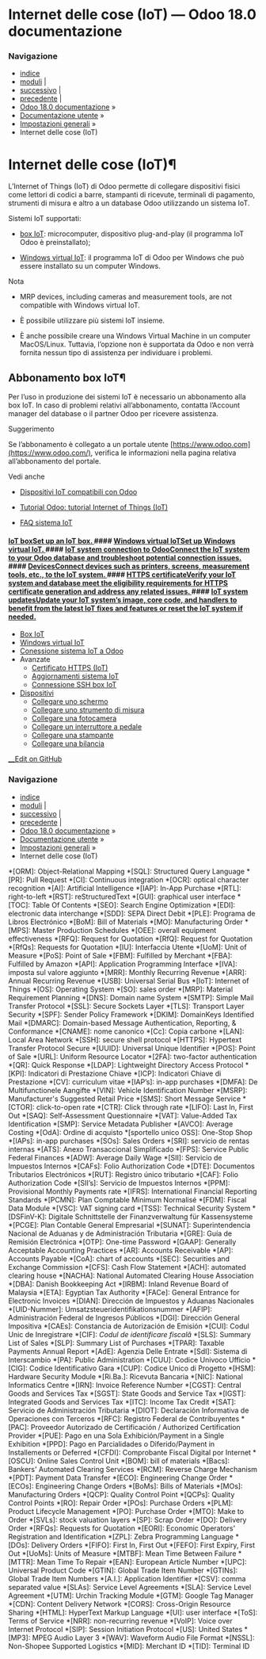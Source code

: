 # Internet delle cose (IoT) — Odoo 18.0 documentazione

### Navigazione

  * [indice](../../genindex.html "Indice generale")
  * [moduli](../../py-modindex.html "Indice del modulo Python") |
  * [successivo](iot/iot_box.html "Box IoT") |
  * [precedente](multi_company.html "Multi-azienda") |
  * [Odoo 18.0 documentazione](../../index-2.html) »
  * [Documentazione utente](../../applications.html) »
  * [Impostazioni generali](../general.html) »
  * Internet delle cose (IoT)



# Internet delle cose (IoT)¶

L’Internet of Things (IoT) di Odoo permette di collegare dispositivi fisici come lettori di codici a barre, stampanti di ricevute, terminali di pagamento, strumenti di misura e altro a un database Odoo utilizzando un sistema IoT.

Sistemi IoT supportati:

  * [box IoT](iot/iot_box.html): microcomputer, dispositivo plug-and-play (il programma IoT Odoo è preinstallato);

  * [Windows virtual IoT](iot/windows_iot.html): il programma IoT di Odoo per Windows che può essere installato su un computer Windows.




Nota

  * MRP devices, including cameras and measurement tools, are not compatible with Windows virtual IoT.

  * È possibile utilizzare più sistemi IoT insieme.

  * È anche possibile creare una Windows Virtual Machine in un computer MacOS/Linux. Tuttavia, l’opzione non è supportata da Odoo e non verrà fornita nessun tipo di assistenza per individuare i problemi.




## Abbonamento box IoT¶

Per l’uso in produzione dei sistemi IoT è necessario un abbonamento alla box IoT. In caso di problemi relativi all’abbonamento, contatta l’Account manager del database o il partner Odoo per ricevere assistenza.

Suggerimento

Se l’abbonamento è collegato a un portale utente [https://www.odoo.com](https://www.odoo.com/), verifica le informazioni nella pagina relativa all’abbonamento del portale.

Vedi anche

  * [Dispositivi IoT compatibili con Odoo](https://www.odoo.com/app/iot-hardware)

  * [Tutorial Odoo: tutorial Internet of Things (IoT)](https://www.odoo.com/slides/internet-of-things-iot-175)

  * [FAQ sistema IoT](https://www.odoo.com/app/iot-faq)




#### [IoT boxSet up an IoT box. ](iot/iot_box.html)#### [Windows virtual IoTSet up Windows virtual IoT. ](iot/windows_iot.html)#### [IoT system connection to OdooConnect the IoT system to your Odoo database and troubleshoot potential connection issues. ](iot/connect.html)#### [DevicesConnect devices such as printers, screens, measurement tools, etc., to the IoT system. ](iot/devices.html)#### [HTTPS certificateVerify your IoT system and database meet the eligibility requirements for HTTPS certificate generation and address any related issues. ](iot/iot_advanced/https_certificate_iot.html)#### [IoT system updatesUpdate your IoT system’s image, core code, and handlers to benefit from the latest IoT fixes and features or reset the IoT system if needed. ](iot/iot_advanced/updating_iot.html)

  * [Box IoT](iot/iot_box.html)
  * [Windows virtual IoT](iot/windows_iot.html)
  * [Conessione sistema IoT a Odoo](iot/connect.html)
  * Avanzate
    * [Certificato HTTPS (IoT)](iot/iot_advanced/https_certificate_iot.html)
    * [Aggiornamenti sistema IoT](iot/iot_advanced/updating_iot.html)
    * [Connessione SSH box IoT](iot/iot_advanced/ssh_connect.html)
  * [Dispositivi](iot/devices.html)
    * [Collegare uno schermo](iot/devices/screen.html)
    * [Collegare uno strumento di misura](iot/devices/measurement_tool.html)
    * [Collegare una fotocamera](iot/devices/camera.html)
    * [Collegare un interruttore a pedale](iot/devices/footswitch.html)
    * [Collegare una stampante](iot/devices/printer.html)
    * [Collegare una bilancia](iot/devices/scale.html)



[ __Edit on GitHub](https://github.com/odoo/documentation/edit/18.0/content/applications/general/iot.rst)

### Navigazione

  * [indice](../../genindex.html "Indice generale")
  * [moduli](../../py-modindex.html "Indice del modulo Python") |
  * [successivo](iot/iot_box.html "Box IoT") |
  * [precedente](multi_company.html "Multi-azienda") |
  * [Odoo 18.0 documentazione](../../index-2.html) »
  * [Documentazione utente](../../applications.html) »
  * [Impostazioni generali](../general.html) »
  * Internet delle cose (IoT)


  *[ORM]: Object-Relational Mapping
  *[SQL]: Structured Query Language
  *[PR]: Pull Request
  *[CI]: Continuous integration
  *[OCR]: optical character recognition
  *[AI]: Artificial Intelligence
  *[IAP]: In-App Purchase
  *[RTL]: right-to-left
  *[RST]: reStructuredText
  *[GUI]: graphical user interface
  *[TOC]: Table Of Contents
  *[SEO]: Search Engine Optimization
  *[EDI]: electronic data interchange
  *[SDD]: SEPA Direct Debit
  *[PLE]: Programa de Libros Electrónico
  *[BoM]: Bill of Materials
  *[MO]: Manufacturing Order
  *[MPS]: Master Production Schedules
  *[OEE]: overall equipment effectiveness
  *[RFQ]: Request for Quotation
  *[RfQ]: Request for Quotation
  *[RfQs]: Requests for Quotation
  *[IU]: Interfaccia Utente
  *[UoM]: Unit of Measure
  *[PoS]: Point of Sale
  *[FBM]: Fulfilled by Merchant
  *[FBA]: Fulfilled by Amazon
  *[API]: Application Programming Interface
  *[IVA]: imposta sul valore aggiunto
  *[MRR]: Monthly Recurring Revenue
  *[ARR]: Annual Recurring Revenue
  *[USB]: Universal Serial Bus
  *[IoT]: Internet of Things
  *[OS]: Operating System
  *[SO]: sales order
  *[MRP]: Material Requirement Planning
  *[DNS]: Domain name System
  *[SMTP]: Simple Mail Transfer Protocol
  *[SSL]: Secure Sockets Layer
  *[TLS]: Transport Layer Security
  *[SPF]: Sender Policy Framework
  *[DKIM]: DomainKeys Identified Mail
  *[DMARC]: Domain-based Message Authentication, Reporting, & Conformance
  *[CNAME]: nome canonico
  *[Cc]: Copia carbone
  *[LAN]: Local Area Network
  *[SSH]: secure shell protocol
  *[HTTPS]: Hypertext Transfer Protocol Secure
  *[UUID]: Universal Unique Identifier
  *[POS]: Point of Sale
  *[URL]: Uniform Resource Locator
  *[2FA]: two-factor authentication
  *[QR]: Quick Response
  *[LDAP]: Lightweight Directory Access Protocol
  *[KPI]: Indicatori di Prestazione Chiave
  *[ICP]: Indicatori Chiave di Prestazione
  *[CV]: curriculum vitae
  *[IAP’s]: in-app purchases
  *[DMFA]: De Multifunctionele Aangifte
  *[VIN]: Vehicle Identification Number
  *[MSRP]: Manufacturer's Suggested Retail Price
  *[SMS]: Short Message Service
  *[CTOR]: click-to-open rate
  *[CTR]: Click through rate
  *[LIFO]: Last In, First Out
  *[SAQ]: Self-Assessment Questionnaire
  *[VAT]: Value-Added Tax Identification
  *[SMP]: Service Metadata Publisher
  *[AVCO]: Average Costing
  *[OdA]: Ordine di acquisto
  *[sportello unico OSS]: One-Stop Shop
  *[IAPs]: in-app purchases
  *[SOs]: Sales Orders
  *[SRI]: servicio de rentas internas
  *[ATS]: Anexo Transaccional Simplificado
  *[FPS]: Service Public Federal Finances
  *[ADW]: Average Daily Wage
  *[SII]: Servicio de Impuestos Internos
  *[CAFs]: Folio Authorization Code
  *[DTE]: Documentos Tributarios Electrónicos
  *[RUT]: Registro único tributario
  *[CAF]: Folio Authorization Code
  *[SII’s]: Servicio de Impuestos Internos
  *[PPM]: Provisional Monthly Payments rate
  *[IFRS]: International Financial Reporting Standards
  *[PCMN]: Plan Comptable Minimum Normalisé
  *[FDM]: Fiscal Data Module
  *[VSC]: VAT signing card
  *[TSS]: Technical Security System
  *[DSFinV-K]: Digitale Schnittstelle der Finanzverwaltung für Kassensysteme
  *[PCGE]: Plan Contable General Empresarial
  *[SUNAT]: Superintendencia Nacional de Aduanas y de Administración Tributaria
  *[GRE]: Guía de Remisión Electrónica
  *[OTP]: One-time Password
  *[GAAP]: Generally Acceptable Accounting Practices
  *[AR]: Accounts Receivable
  *[AP]: Accounts Payable
  *[CoA]: chart of accounts
  *[SEC]: Securities and Exchange Commission
  *[CFS]: Cash Flow Statement
  *[ACH]: automated clearing house
  *[NACHA]: National Automated Clearing House Association
  *[DBA]: Danish Bookkeeping Act
  *[IRBM]: Inland Revenue Board of Malaysia
  *[ETA]: Egyptian Tax Authority
  *[FACe]: General Entrance for Electronic Invoices
  *[DIAN]: Dirección de Impuestos y Aduanas Nacionales
  *[UID-Nummer]: Umsatzsteueridentifikationsnummer
  *[AFIP]: Administración Federal de Ingresos Públicos
  *[DGI]: Dirección General Impositiva
  *[CAEs]: Constancia de Autorización de Emisión
  *[CUI]: Codul Unic de Inregistrare
  *[CIF]: *Codul de identificare fiscală*
  *[SLS]: Summary List of Sales
  *[SLP]: Summary List of Purchases
  *[TPAR]: Taxable Payments Annual Report
  *[AdE]: Agenzia Delle Entrate
  *[SdI]: Sistema di Interscambio
  *[PA]: Public Administration
  *[CUU]: Codice Univoco Ufficio
  *[CIG]: Codice Identificativo Gara
  *[CUP]: Codice Unico di Progetto
  *[HSM]: Hardware Security Module
  *[Ri.Ba.]: Ricevuta Bancaria
  *[NIC]: National Informatics Centre
  *[IRN]: Invoice Reference Number
  *[CGST]: Central Goods and Services Tax
  *[SGST]: State Goods and Service Tax
  *[IGST]: Integrated Goods and Services Tax
  *[ITC]: Income Tax Credit
  *[SAT]: Servicio de Administración Tributaria
  *[DIOT]: Declaración Informativa de Operaciones con Terceros
  *[RFC]: Registro Federal de Contribuyentes
  *[PAC]: Proveedor Autorizado de Certificación / Authorized Certification Provider
  *[PUE]: Pago en una Sola Exhibición/Payment in a Single Exhibition
  *[PPD]: Pago en Parcialidades o Diferido/Payment in Installements or Deferred
  *[CFDI]: Comprobante Fiscal Digital por Internet
  *[OSCU]: Online Sales Control Unit
  *[BOM]: bill of materials
  *[Bacs]: Bankers' Automated Clearing Services
  *[RCM]: Reverse Charge Mechanism
  *[PDT]: Payment Data Transfer
  *[ECO]: Engineering Change Order
  *[ECOs]: Engineering Change Orders
  *[BoMs]: Bills of Materials
  *[MOs]: Manufacturing Orders
  *[QCP]: Quality Control Point
  *[QCPs]: Quality Control Points
  *[RO]: Repair Order
  *[POs]: Purchase Orders
  *[PLM]: Product Lifecycle Management
  *[PO]: Purchase Order
  *[MTO]: Make to Order
  *[SVLs]: stock valuation layers
  *[SP]: Scrap Order
  *[DO]: Delivery Order
  *[RFQs]: Requests for Quotation
  *[EORI]: Economic Operators' Registration and Identification
  *[ZPL]: Zebra Programming Language
  *[DOs]: Delivery Orders
  *[FIFO]: First In, First Out
  *[FEFO]: First Expiry, First Out
  *[UoMs]: Units of Measure
  *[MTBF]: Mean Time Between Failure
  *[MTTR]: Mean Time To Repair
  *[EAN]: European Article Number
  *[UPC]: Universal Product Code
  *[GTIN]: Global Trade Item Number
  *[GTINs]: Global Trade Item Numbers
  *[A.I.]: Application Identifier
  *[CSV]: comma separated value
  *[SLAs]: Service Level Agreements
  *[SLA]: Service Level Agreement
  *[UTM]: Urchin Tracking Module
  *[GTM]: Google Tag Manager
  *[CDN]: Content Delivery Network
  *[CORS]: Cross-Origin Resource Sharing
  *[HTML]: HyperText Markup Language
  *[UI]: user interface
  *[ToS]: Terms of Service
  *[NRR]: non-recurring revenue
  *[VoIP]: Voice over Internet Protocol
  *[SIP]: Session Initiation Protocol
  *[US]: United States
  *[MP3]: MPEG Audio Layer 3
  *[WAV]: Waveform Audio File Format
  *[NSSL]: Non-Shopee Supported Logistics
  *[MID]: Merchant ID
  *[TID]: Terminal ID